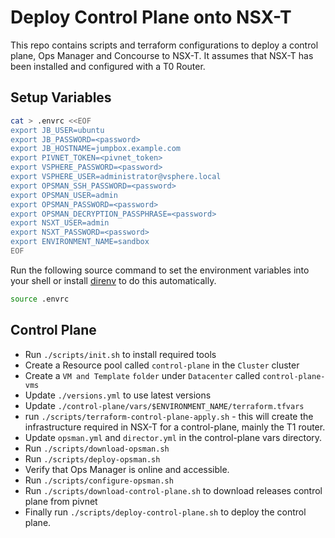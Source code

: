# Deploy Control Plane onto NSX-T

This repo contains scripts and terraform configurations to deploy a control
plane, Ops Manager and Concourse to NSX-T. It assumes that NSX-T has been installed
and configured with a T0 Router.

## Setup Variables

```sh
cat > .envrc <<EOF
export JB_USER=ubuntu
export JB_PASSWORD=<password>
export JB_HOSTNAME=jumpbox.example.com
export PIVNET_TOKEN=<pivnet_token>
export VSPHERE_PASSWORD=<password>
export VSPHERE_USER=administrator@vsphere.local
export OPSMAN_SSH_PASSWORD=<password>
export OPSMAN_USER=admin
export OPSMAN_PASSWORD=<password>
export OPSMAN_DECRYPTION_PASSPHRASE=<password>
export NSXT_USER=admin
export NSXT_PASSWORD=<password>
export ENVIRONMENT_NAME=sandbox
EOF
```

Run the following source command to set the environment variables into your shell or install [direnv](https://direnv.net/) to do this automatically.

```sh
source .envrc
```

## Control Plane

- Run `./scripts/init.sh` to install required tools
- Create a Resource pool called `control-plane` in the `Cluster` cluster
- Create a `VM and Template` `folder` under `Datacenter` called
  `control-plane-vms`
- Update `./versions.yml` to use latest versions
- Update `./control-plane/vars/$ENVIRONMENT_NAME/terraform.tfvars`
- run `./scripts/terraform-control-plane-apply.sh` - this will create the
  infrastructure required in NSX-T for a control-plane, mainly the T1 router.
- Update `opsman.yml` and `director.yml` in the control-plane vars directory.
- Run `./scripts/download-opsman.sh`
- Run `./scripts/deploy-opsman.sh`
- Verify that Ops Manager is online and accessible.
- Run `./scripts/configure-opsman.sh`
- Run `./scripts/download-control-plane.sh` to download releases control plane from pivnet
- Finally run `./scripts/deploy-control-plane.sh` to deploy the control plane.
